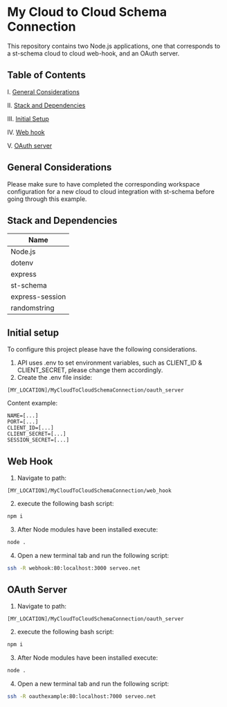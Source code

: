 # My Cloud to Cloud Schema Connection
This repository contains two Node.js applications, one that corresponds to a st-schema cloud to cloud web-hook, and an OAuth server.

## Table of Contents
I.   [General Considerations](#general)

II.  [Stack and Dependencies](#stack)

III. [Initial Setup](#setup)

IV.  [Web hook](#web-hook)

V.   [OAuth server](#oaut)

## General Considerations <a name="general"></a>
Please make sure to have completed the corresponding workspace configuration for a new cloud to cloud integration with st-schema before going through this example.

## Stack and Dependencies <a name="stack"></a>

| Name                  |
|-                      |
| Node.js               |
| dotenv                |
| express               |
| st-schema             |
| express-session       |
| randomstring          |

## Initial setup <a name="setup"></a>
To configure this project please have the following considerations.
1. API uses .env to set environment variables, such as CLIENT_ID & CLIENT_SECRET, please change them accordingly.
2. Create the .env file inside:
```
[MY_LOCATION]/MyCloudToCloudSchemaConnection/oauth_server
```
Content example:
```
NAME=[...]
PORT=[...]
CLIENT_ID=[...]
CLIENT_SECRET=[...]
SESSION_SECRET=[...]
```

## Web Hook <a name="web-hook"></a>

1. Navigate to path:
```
[MY_LOCATION]/MyCloudToCloudSchemaConnection/web_hook
```
2. execute the following bash script:
```bash
npm i
```
3. After Node modules have been installed execute:
```bash
node .
```
4. Open a new terminal tab and run the following script:
```bash
ssh -R webhook:80:localhost:3000 serveo.net
```

## OAuth Server <a name="oaut"></a>

1. Navigate to path:
```
[MY_LOCATION]/MyCloudToCloudSchemaConnection/oauth_server
```
2. execute the following bash script:
```bash
npm i
```
3. After Node modules have been installed execute:
```bash
node .
```
4. Open a new terminal tab and run the following script:
```bash
ssh -R oauthexample:80:localhost:7000 serveo.net
```
